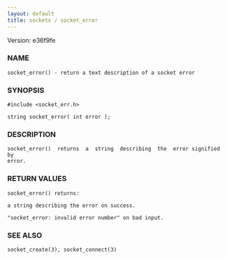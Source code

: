 ```yaml
---
layout: default
title: sockets / socket_error
---
```


Version: e36f9fe




### NAME
    socket_error() - return a text description of a socket error

### SYNOPSIS
    #include <socket_err.h>

    string socket_error( int error );


### DESCRIPTION
    socket_error()  returns  a  string  describing  the  error signified by
    error.


### RETURN VALUES
    socket_error() returns:

    a string describing the error on success.

    "socket_error: invalid error number" on bad input.


### SEE ALSO
    socket_create(3), socket_connect(3)



